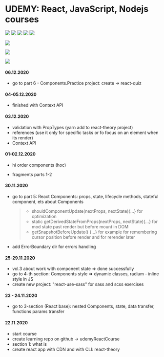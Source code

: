 # UDEMY: React, JavaScript, Nodejs courses

<p>
   <img src="https://img.shields.io/badge/javascript%20-%23323330.svg?&style=for-the-badge&logo=javascript&logoColor=%23F7DF1E"/>
  <img src="https://img.shields.io/badge/node.js%20-%2343853D.svg?&style=for-the-badge&logo=node.js&logoColor=white"/>
  <img src="https://img.shields.io/badge/react%20-%2320232a.svg?&style=for-the-badge&logo=react&logoColor=%2361DAFB"/>
  <img src="https://img.shields.io/badge/redux%20-%23593d88.svg?&style=for-the-badge&logo=redux&logoColor=white"/>
  <img src="https://img.shields.io/badge/firebase%20-%23039BE5.svg?&style=for-the-badge&logo=firebase"/>
</p>

[![](https://img.shields.io/github/issues/kuklinv/UDEMY?logo=UDEMY)](http://shields.io/)

![](https://img.shields.io/github/last-commit/kuklinv/UDEMY?logo=github)

![](https://img.shields.io/github/commit-activity/y/kuklinv/UDEMY?logo=github)

#### 06.12.2020

- go to part 6 - Components.Practice project: create -> react-quiz

#### 04-05.12.2020

- finished with Context API

#### 03.12.2020

- validation with PropTypes (yarn add to react-theory project) 
- references (use it only for specific tasks or fo focus on an element when its render)
- Context API 

#### 01-02.12.2020

- hi order components (hoc)

- fragments parts 1-2

#### 30.11.2020

- go to part 5: React Components: props, state, lifecycle methods, stateful component, ets about Components

  > - shouldComponentUpdate(nextProps, nextState){...} for optimization
  > - static getDerivedStateFromProps(nextProps, nextState){...} for mod state past render but before mount in DOM
  > - getSnapshotBeforeUpdate() {...} for example for remembering cursor position before render and for rerender later

- add ErrorBoundary dir for errors handling

#### 25-29.11.2020

- vol.3 about work with component state => done successfully
- go to 4-th section: Components style => dynamic classes, radium - inline style in JS
- create new project: "react-use-sass" for sass and scss exercises

#### 23 - 24.11.2020

- go to 3-section (React base): nested Components, state, data transfer, functions params transfer

#### 22.11.2020

- start course
- create learning repo on github -> udemyReactCourse
- section 1: what is
- create react app with CDN and with CLI: react-theory
